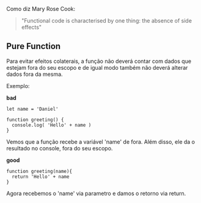 Como diz Mary Rose Cook:
> "Functional code is characterised by one thing: the absence of side effects"


## Pure Function

Para evitar efeitos colaterais, a função não deverá contar com dados que estejam fora do seu escopo e de igual modo também não deverá alterar dados fora da mesma. 

Exemplo: 

**bad**
```
let name = 'Daniel'

function greeting() {
  console.log( 'Hello' + name )
}
```
Vemos que a função recebe a variável 'name' de fora.
Além disso, ele da o resultado no console, fora do seu escopo.

**good**
```
function greeting(name){
  return 'Hello' + name
}
```

Agora recebemos o 'name' via parametro e damos o retorno via return.
